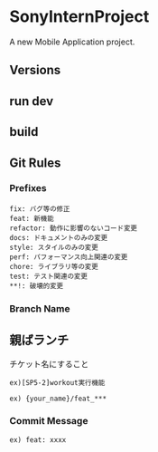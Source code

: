 # SonyInternProject

A new Mobile Application project.

## Versions



## run dev


## build 


## Git Rules

### Prefixes

```
fix: バグ等の修正
feat: 新機能
refactor: 動作に影響のないコード変更
docs: ドキュメントのみの変更
style: スタイルのみの変更
perf: パフォーマンス向上関連の変更
chore: ライブラリ等の変更
test: テスト関連の変更
**!: 破壊的変更
```

### Branch Name
## 親ばランチ
チケット名にすること
```
ex)[SP5-2]workout実行機能
```

```
ex) {your_name}/feat_***
```

### Commit Message

```
ex) feat: xxxx
```



